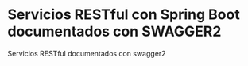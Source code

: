 # Servicios RESTful con Spring Boot documentados con SWAGGER2

Servicios RESTful documentados con swagger2
